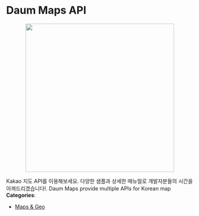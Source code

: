 # Daum Maps API

<p align="center">
    <img width="400" src="https://raw.githubusercontent.com/awesome-apis/awesome-apis/apis/daum-maps-api/logo_256x256.png" />
</p>


Kakao 지도 API를 이용해보세요. 다양한 샘플과 상세한 매뉴얼로 개발자분들의 시간을 아껴드리겠습니다!. Daum Maps provide multiple APIs for Korean map
**Categories**:

- [Maps & Geo](https://github/awesome-apis/awesome-apis#maps-and-geo)



